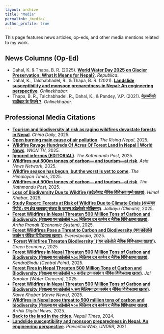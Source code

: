 ```yaml
---
layout: archive
title: "Media"
permalink: /media/
author_profile: true
---
```

This page features news articles, op-eds, and other media mentions related to my work.

## News Columns (Op-Ed)
* Dahal, K. & Thapa, B. R. (2025). **[World Water Day 2025 on Glacier Preservation: What It Means for Nepal?](https://myrepublica.nagariknetwork.com/news/world-water-day-2025-on-glacier-preservation-what-it-means-for-nepal/)**. *Republica*.
* Dahal, K., Talchabhadel, R., & Thapa, B. R. (2021). **[Landslide susceptibility and monsoon preparedness in Nepal: An engineering perspective](https://english.onlinekhabar.com/landslide-susceptibility-nepal.html)**. *Onlinekhabar*.
* Thapa, B. R., Talchabhadel, R., Dahal, K., & Pandey, V.P. (2021). **[मेलम्चीको बाढीबाट के सिक्ने ?](https://www.onlinekhabar.com/2021/06/974746)**. *Onlinekhabar*.

## Professional Media Citations
* **[Tourism and biodiversity at risk as raging wildfires devastate forests in Nepal](https://www.chinadaily.com.cn/a/202503/27/WS67e4bd4da3101d4e4dc2b29b.html)**. *China Daily*, 2025.
* **[Open burning main cause of air pollution](https://risingnepaldaily.com/news/58977)**. *The Rising Nepal*, 2025.
* **[Wildfire Ravage Hundreds Of Acres Of Forest Land In Nepal | World News](https://youtu.be/UFb_3MyJpew?si=4wbBrZYWRb3tuQkm)**. *WION TV*, 2025.
* **[Ignored infernos (EDITORIAL)](https://kathmandupost.com/editorial/2025/03/18/ignored-infernos)**. *The Kathmandu Post*, 2025.
* **[Wildfires put 500m tonnes of carbon— and tourism—at risk](https://asianews.network/nepals-wildfires-put-500m-tonnes-of-carbon-and-tourism-at-risk)**. *Asia News Network*, 2025.
* **[Wildfire season has begun, but the worst is yet to come](https://thehimalayantimes.com/nepal/wildfire-season-has-begun-but-the-worst-is-yet-to-come)**. *The Himalayan Times*, 2025.
* **[Wildfires put 500m tonnes of carbon— and tourism—at risk](https://kathmandupost.com/money/2025/03/17/wildfires-put-500m-tonnes-of-carbon-and-tourism-at-risk)**. *The Kathmandu Post*, 2025.
* **[Loss of Biodiversity Due to Wildfire (डढेलोबाट जैविक विविधता गुम्ने खतरा)](https://www.himalkhabar.com/news/144165)**. *Himal Khabar*, 2025.
* **[Study Report: Forests at Risk of Wildfire Due to Climate Crisis (अध्ययन रिपोर्ट : वन क्षेत्र जलवायु संकट कै कारण डढेलोको जोखिममा)](https://www.jalbayu.com/news/2025-03-15-2271)**. *Jalbayu (Climate)*, 2025.
* **[Forest Wildfires in Nepal Threaten 500 Million Tons of Carbon and Biodiversity (नेपालमा वन डढेलोले ५०० मिलियन टन कार्बन र जैविक विविधतामा खतरा)](https://arthapranali.com/2025/03/11828)**. *Artha Pranali (Economic System)*, 2025.
* **[Forest Wildfires Pose a Threat to Carbon and Biodiversity (वन डढेलोले कार्बन र जैविक विविधतामा खतरा)](https://www.everestpedia.com/detail/3646)**. *Everestpedia*, 2025.
* **[‘Forest Wildfires Threaten Biodiversity’ (‘वन डढेलोले जैविक विविधतामा खतरा’)](https://greeconomy.com/fire-impact-on-biodiversity)**. *Green Economy*, 2025.
* **[Forest Wildfires in Nepal Threaten 500 Million Tons of Carbon and Biodiversity (नेपालमा वन डढेलोले ५०० मिलियन टन कार्बन र जैविक विविधतामा खतरा)](https://kendrabindu.com/social-affairs/404665)**. *KendraBindu (Central Point)*, 2025.
* **[Forest Fires in Nepal Threaten 500 Million Tons of Carbon and Biodiversity (नेपालमा वन डढेलोले ५० करोड टन कार्बन र जैविक विविधतामा खतरा)](https://jalasarokar.com/news/forest-fires-in-nepal-threaten-500-million-tons-of-carbon-and-biodiversity-2260)**. *Jal Sarokar (Water Concern)*, 2025.
* **[Forest Wildfires in Nepal Threaten 500 Million Tons of Carbon and Biodiversity (नेपालमा वन डढेलोले ५ सय मिलियन टन कार्बन र जैविक विविधतामा खतरा)](https://www.kavrekhabar.com/main-news/2025/03/16/3717)**. *Kavre Khabar (Kavre News)*, 2025.
* **[Wildfires in Nepal pose threat to 500 million tons of carbon and biodiversity (नेपालमा वन डढेलोले ५०० मिलियन टन कार्बन र जैविक विविधतामा खतरा)](https://www.eaarthik.com/2025/03/117227/)**. *Arthik Digital News*, 2025.
* **[Back to the land in the cities](https://nepalitimes.com/here-now/back-to-the-land-in-the-cities)**. *Nepali Times*, 2024.
* **[Landslide susceptibility and monsoon preparedness in Nepal: An engineering perspective](https://www.preventionweb.net/news/landslide-susceptibility-and-monsoon-preparedness-nepal-engineering-perspective)**. *PreventionWeb, UNDRR*, 2021.

